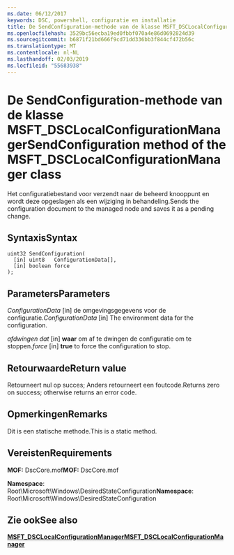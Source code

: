 ```yaml
---
ms.date: 06/12/2017
keywords: DSC, powershell, configuratie en installatie
title: De SendConfiguration-methode van de klasse MSFT_DSCLocalConfigurationManager
ms.openlocfilehash: 3529bc56ecba19ed0fbbf070a4e86d0692824d39
ms.sourcegitcommit: b6871f21bd666f9cd71dd336bb3f844cf472b56c
ms.translationtype: MT
ms.contentlocale: nl-NL
ms.lasthandoff: 02/03/2019
ms.locfileid: "55683938"
---
```

# <a name="sendconfiguration-method-of-the-msftdsclocalconfigurationmanager-class"></a><span data-ttu-id="e4003-103">De SendConfiguration-methode van de klasse MSFT_DSCLocalConfigurationManager</span><span class="sxs-lookup"><span data-stu-id="e4003-103">SendConfiguration method of the MSFT_DSCLocalConfigurationManager class</span></span>

<span data-ttu-id="e4003-104">Het configuratiebestand voor verzendt naar de beheerd knooppunt en wordt deze opgeslagen als een wijziging in behandeling.</span><span class="sxs-lookup"><span data-stu-id="e4003-104">Sends the configuration document to the managed node and saves it as a pending change.</span></span>

## <a name="syntax"></a><span data-ttu-id="e4003-105">Syntaxis</span><span class="sxs-lookup"><span data-stu-id="e4003-105">Syntax</span></span>

```mof
uint32 SendConfiguration(
  [in] uint8   ConfigurationData[],
  [in] boolean force
);
```

## <a name="parameters"></a><span data-ttu-id="e4003-106">Parameters</span><span class="sxs-lookup"><span data-stu-id="e4003-106">Parameters</span></span>

<span data-ttu-id="e4003-107">*ConfigurationData* \[in\] de omgevingsgegevens voor de configuratie.</span><span class="sxs-lookup"><span data-stu-id="e4003-107">*ConfigurationData* \[in\] The environment data for the configuration.</span></span>

<span data-ttu-id="e4003-108">*afdwingen dat* \[in\] **waar** om af te dwingen de configuratie om te stoppen.</span><span class="sxs-lookup"><span data-stu-id="e4003-108">*force* \[in\] **true** to force the configuration to stop.</span></span>

## <a name="return-value"></a><span data-ttu-id="e4003-109">Retourwaarde</span><span class="sxs-lookup"><span data-stu-id="e4003-109">Return value</span></span>

<span data-ttu-id="e4003-110">Retourneert nul op succes; Anders retourneert een foutcode.</span><span class="sxs-lookup"><span data-stu-id="e4003-110">Returns zero on success; otherwise returns an error code.</span></span>

## <a name="remarks"></a><span data-ttu-id="e4003-111">Opmerkingen</span><span class="sxs-lookup"><span data-stu-id="e4003-111">Remarks</span></span>

<span data-ttu-id="e4003-112">Dit is een statische methode.</span><span class="sxs-lookup"><span data-stu-id="e4003-112">This is a static method.</span></span>

## <a name="requirements"></a><span data-ttu-id="e4003-113">Vereisten</span><span class="sxs-lookup"><span data-stu-id="e4003-113">Requirements</span></span>

<span data-ttu-id="e4003-114">**MOF:** DscCore.mof</span><span class="sxs-lookup"><span data-stu-id="e4003-114">**MOF:** DscCore.mof</span></span>

<span data-ttu-id="e4003-115">**Namespace**: Root\Microsoft\Windows\DesiredStateConfiguration</span><span class="sxs-lookup"><span data-stu-id="e4003-115">**Namespace**: Root\Microsoft\Windows\DesiredStateConfiguration</span></span>

## <a name="see-also"></a><span data-ttu-id="e4003-116">Zie ook</span><span class="sxs-lookup"><span data-stu-id="e4003-116">See also</span></span>

[<span data-ttu-id="e4003-117">**MSFT_DSCLocalConfigurationManager**</span><span class="sxs-lookup"><span data-stu-id="e4003-117">**MSFT_DSCLocalConfigurationManager**</span></span>](msft-dsclocalconfigurationmanager.md)